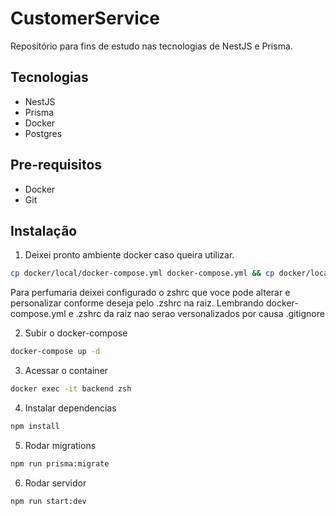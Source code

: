 # CustomerService

Repositório para fins de estudo nas tecnologias de NestJS e Prisma.

## Tecnologias

- NestJS
- Prisma
- Docker
- Postgres

## Pre-requisitos

- Docker
- Git

## Instalação

1. Deixei pronto ambiente docker caso queira utilizar.

```bash
cp docker/local/docker-compose.yml docker-compose.yml && cp docker/local/.zshrc .zshrc
```

Para perfumaria deixei configurado o zshrc que voce pode alterar e personalizar conforme deseja pelo .zshrc na raiz.
Lembrando docker-compose.yml e .zshrc da raiz nao serao versonalizados por causa .gitignore

2. Subir o docker-compose

```bash
docker-compose up -d
```

3. Acessar o container

```bash
docker exec -it backend zsh
```

4. Instalar dependencias

```bash
npm install
```

5. Rodar migrations

```bash
npm run prisma:migrate
```

6. Rodar servidor

```bash
npm run start:dev
```

